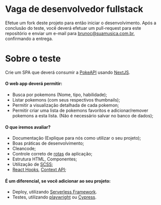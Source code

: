 # Vaga de desenvolvedor fullstack

Efetue um fork deste projeto para então iniciar o desenvolvimento. Após a conclusão do teste, você deverá efetuar um pull-request para este repositório e enviar um e-mail para brunoc@suamusica.com.br, confirmando a entrega.

# Sobre o teste

Crie um SPA que deverá consumir a [PokeAPI](https://pokeapi.co/) usando [NextJS](https://nextjs.org/).

#### O web app deverá permitir: 
- Busca por pokemons (Nome, tipo, habilidade);
- Listar pokemons (com seus respectivos thumbnails);
- Permitir a visualização detalhada de cada pokemon;
- Permitir criar uma lista de pokemons favoritos e adicionar/remover pokemons a esta lista. (Não é necessário salvar no banco de dados);

#### O que iremos avaliar?
- Documentação (Explique para nós como utilizar o seu projeto);
- Boas práticas de desenvolvimento;
- Cleancode;
- Controle correto de [rotas](https://nextjs.org/docs/routing/introduction) da aplicação;
- Estrutura HTML, Componentes;
- Utilização de [SCSS](https://sass-lang.com/);
- [React Hooks](https://pt-br.reactjs.org/docs/hooks-intro.html), [Context API](https://pt-br.reactjs.org/docs/context.html);

#### É um diferencial, se você adicionar ao seu projeto:
- Deploy, utilizando [Serverless Framework](https://www.serverless.com/).
- Testes, utilizando [playwright](https://playwright.dev/) ou [Cypress](https://www.cypress.io/).
